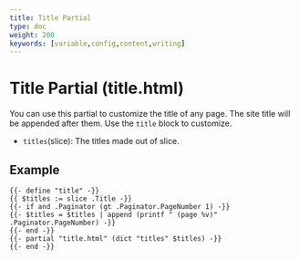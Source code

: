 ```yaml
---
title: Title Partial
type: doc
weight: 200
keywords: [variable,config,content,writing]
---
```

# Title Partial (title.html)
You can use this partial to customize the title of any page. The site title will be appended after them. Use the `title` block to customize.
- `titles`(slice): The titles made out of slice.

## Example
```go-html-template
{{- define "title" -}}
{{ $titles := slice .Title -}}
{{- if and .Paginator (gt .Paginator.PageNumber 1) -}}
{{- $titles = $titles | append (printf " (page %v)" .Paginator.PageNumber) -}}
{{- end -}}
{{- partial "title.html" (dict "titles" $titles) -}}
{{- end -}}
```